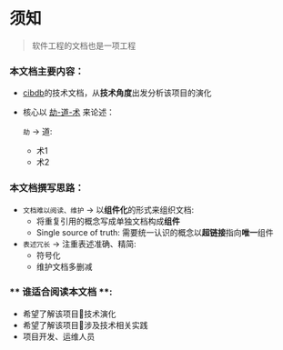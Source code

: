 # 须知

> 软件工程的文档也是一项工程


### 本文档主要内容：
- [cibdb](README.md)的技术文档，从**技术角度**出发分析该项目的演化
- 核心以 [劫-道-术](劫-道-术.md) 来论述：

   `劫` -> 道:
     - 术1
     - 术2


### 本文档撰写思路：
- `文档难以阅读、维护` -> 以**组件化**的形式来组织文档:
  -  将重复引用的概念写成单独文档构成**组件**
  -  Single source of truth: 需要统一认识的概念以**超链接**指向**唯一**组件
- `表述冗长` -> 注重表述准确、精简:
  -  符号化
  -  维护文档多删减

### ** 谁适合阅读本文档 **:
   - 希望了解该项目技术演化
   - 希望了解该项目涉及技术相关实践
   - 项目开发、运维人员